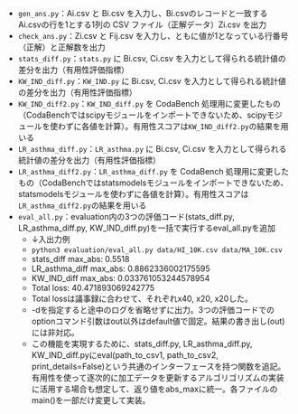- `gen_ans.py`：Ai.csv と Bi.csv を入力し、Bi.csvのレコードと一致するAi.csvの行を1とする1列の CSV ファイル（正解データ）Zi.csv を出力
- `check_ans.py`：Zi.csv と Fij.csv を入力し、ともに値が1となっている行番号（正解）と正解数を出力
- `stats_diff.py`：`stats.py` に Bi.csv, Ci.csv を入力として得られる統計値の差分を出力（有用性評価指標）
- `KW_IND_diff.py`：`KW_IND.py` に Bi.csv, Ci.csv を入力として得られる統計値の差分を出力（有用性評価指標）
- `KW_IND_diff2.py`：`KW_IND_diff.py` を CodaBench 処理用に変更したもの（CodaBenchではscipyモジュールをインポートできないため、scipyモジュールを使わずに各値を計算）。有用性スコアは`KW_IND_diff2.py`の結果を用いる
- `LR_asthma_diff.py`：`LR_asthma.py` に Bi.csv, Ci.csv を入力として得られる統計値の差分を出力（有用性評価指標）
- `LR_asthma_diff2.py`：`LR_asthma_diff.py` を CodaBench 処理用に変更したもの（CodaBenchではstatsmodelsモジュールをインポートできないため、statsmodelsモジュールを使わずに各値を計算）。有用性スコアは`LR_asthma_diff2.py`の結果を用いる
- `eval_all.py`：evaluation内の3つの評価コード(stats_diff.py, LR_asthma_diff.py, KW_IND_diff.py)を一括で実行するeval_all.pyを追加
    - ↓入出力例
    - `python3 evaluation/eval_all.py data/HI_10K.csv data/MA_10K.csv`
    - stats_diff max_abs: 0.5518
    - LR_asthma_diff max_abs: 0.8862336002175595
    - KW_IND_diff max_abs: 0.033761053244578954
    - Total loss: 40.471893069242775
    - Total lossは議事録に合わせて、それぞれx40, x20, x20した。
    - -dを指定すると途中のログを省略せずに出力。3つの評価コードでのoptionコマンド引数はout以外はdefault値で固定。結果の書き出し(out)には非対応。
    - この機能を実現するために、stats_diff.py, LR_asthma_diff.py, KW_IND_diff.pyにeval(path_to_csv1, path_to_csv2, print_details=False)という共通のインターフェースを持つ関数を追記。有用性を使って逐次的に加工データを更新するアルゴリゴリズムの実装に活用する場合も想定して、返り値をabs_maxに統一。各ファイルのmain()を一部だけ変更して実装。
